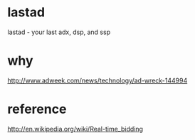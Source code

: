lastad
======

lastad - your last adx, dsp, and ssp

why
======
http://www.adweek.com/news/technology/ad-wreck-144994

reference
======
http://en.wikipedia.org/wiki/Real-time_bidding

